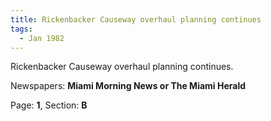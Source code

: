 ```yaml
---  
title: Rickenbacker Causeway overhaul planning continues  
tags:  
  - Jan 1982  
---  
```

  
Rickenbacker Causeway overhaul planning continues.  
  
Newspapers: **Miami Morning News or The Miami Herald**  
  
Page: **1**, Section: **B** 
